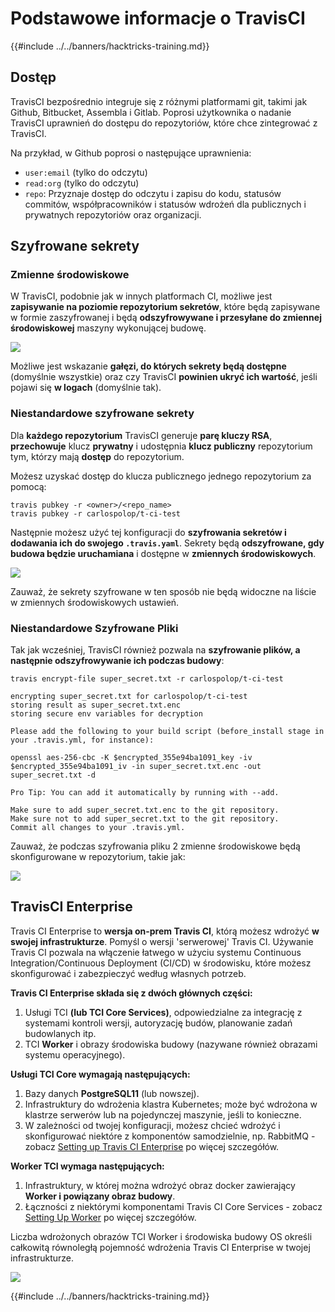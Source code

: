 # Podstawowe informacje o TravisCI

{{#include ../../banners/hacktricks-training.md}}

## Dostęp

TravisCI bezpośrednio integruje się z różnymi platformami git, takimi jak Github, Bitbucket, Assembla i Gitlab. Poprosi użytkownika o nadanie TravisCI uprawnień do dostępu do repozytoriów, które chce zintegrować z TravisCI.

Na przykład, w Github poprosi o następujące uprawnienia:

- `user:email` (tylko do odczytu)
- `read:org` (tylko do odczytu)
- `repo`: Przyznaje dostęp do odczytu i zapisu do kodu, statusów commitów, współpracowników i statusów wdrożeń dla publicznych i prywatnych repozytoriów oraz organizacji.

## Szyfrowane sekrety

### Zmienne środowiskowe

W TravisCI, podobnie jak w innych platformach CI, możliwe jest **zapisywanie na poziomie repozytorium sekretów**, które będą zapisywane w formie zaszyfrowanej i będą **odszyfrowywane i przesyłane do zmiennej środowiskowej** maszyny wykonującej budowę.

![](<../../images/image (203).png>)

Możliwe jest wskazanie **gałęzi, do których sekrety będą dostępne** (domyślnie wszystkie) oraz czy TravisCI **powinien ukryć ich wartość**, jeśli pojawi się **w logach** (domyślnie tak).

### Niestandardowe szyfrowane sekrety

Dla **każdego repozytorium** TravisCI generuje **parę kluczy RSA**, **przechowuje** klucz **prywatny** i udostępnia **klucz publiczny** repozytorium tym, którzy mają **dostęp** do repozytorium.

Możesz uzyskać dostęp do klucza publicznego jednego repozytorium za pomocą:
```
travis pubkey -r <owner>/<repo_name>
travis pubkey -r carlospolop/t-ci-test
```
Następnie możesz użyć tej konfiguracji do **szyfrowania sekretów i dodawania ich do swojego `.travis.yaml`**. Sekrety będą **odszyfrowane, gdy budowa będzie uruchamiana** i dostępne w **zmiennych środowiskowych**.

![](<../../images/image (139).png>)

Zauważ, że sekrety szyfrowane w ten sposób nie będą widoczne na liście w zmiennych środowiskowych ustawień.

### Niestandardowe Szyfrowane Pliki

Tak jak wcześniej, TravisCI również pozwala na **szyfrowanie plików, a następnie odszyfrowywanie ich podczas budowy**:
```
travis encrypt-file super_secret.txt -r carlospolop/t-ci-test

encrypting super_secret.txt for carlospolop/t-ci-test
storing result as super_secret.txt.enc
storing secure env variables for decryption

Please add the following to your build script (before_install stage in your .travis.yml, for instance):

openssl aes-256-cbc -K $encrypted_355e94ba1091_key -iv $encrypted_355e94ba1091_iv -in super_secret.txt.enc -out super_secret.txt -d

Pro Tip: You can add it automatically by running with --add.

Make sure to add super_secret.txt.enc to the git repository.
Make sure not to add super_secret.txt to the git repository.
Commit all changes to your .travis.yml.
```
Zauważ, że podczas szyfrowania pliku 2 zmienne środowiskowe będą skonfigurowane w repozytorium, takie jak:

![](<../../images/image (170).png>)

## TravisCI Enterprise

Travis CI Enterprise to **wersja on-prem Travis CI**, którą możesz wdrożyć **w swojej infrastrukturze**. Pomyśl o wersji 'serwerowej' Travis CI. Używanie Travis CI pozwala na włączenie łatwego w użyciu systemu Continuous Integration/Continuous Deployment (CI/CD) w środowisku, które możesz skonfigurować i zabezpieczyć według własnych potrzeb.

**Travis CI Enterprise składa się z dwóch głównych części:**

1. Usługi TCI **(lub TCI Core Services)**, odpowiedzialne za integrację z systemami kontroli wersji, autoryzację budów, planowanie zadań budowlanych itp.
2. TCI **Worker** i obrazy środowiska budowy (nazywane również obrazami systemu operacyjnego).

**Usługi TCI Core wymagają następujących:**

1. Bazy danych **PostgreSQL11** (lub nowszej).
2. Infrastruktury do wdrożenia klastra Kubernetes; może być wdrożona w klastrze serwerów lub na pojedynczej maszynie, jeśli to konieczne.
3. W zależności od twojej konfiguracji, możesz chcieć wdrożyć i skonfigurować niektóre z komponentów samodzielnie, np. RabbitMQ - zobacz [Setting up Travis CI Enterprise](https://docs.travis-ci.com/user/enterprise/tcie-3.x-setting-up-travis-ci-enterprise/) po więcej szczegółów.

**Worker TCI wymaga następujących:**

1. Infrastruktury, w której można wdrożyć obraz docker zawierający **Worker i powiązany obraz budowy**.
2. Łączności z niektórymi komponentami Travis CI Core Services - zobacz [Setting Up Worker](https://docs.travis-ci.com/user/enterprise/setting-up-worker/) po więcej szczegółów.

Liczba wdrożonych obrazów TCI Worker i środowiska budowy OS określi całkowitą równoległą pojemność wdrożenia Travis CI Enterprise w twojej infrastrukturze.

![](<../../images/image (199).png>)

{{#include ../../banners/hacktricks-training.md}}
